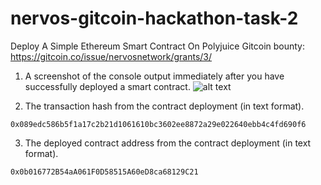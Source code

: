 # nervos-gitcoin-hackathon-task-2
Deploy A Simple Ethereum Smart Contract On Polyjuice
Gitcoin bounty: https://gitcoin.co/issue/nervosnetwork/grants/3/

1. A screenshot of the console output immediately after you have successfully deployed a smart contract.
![alt text](https://github.com/anhnt4288/nervous-hackathon/blob/master/task-2/deployed_smart_contract.png)

2. The transaction hash from the contract deployment (in text format).  
```
0x089edc586b5f1a17c2b21d1061610bc3602ee8872a29e022640ebb4c4fd690f6
```

3. The deployed contract address from the contract deployment (in text format).  
```
0x0b016772B54aA061F0D58515A60eD8ca68129C21
```

